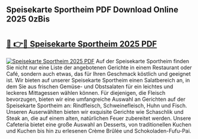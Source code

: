 ## Speisekarte Sportheim PDF Download Online 2025 0zBis

# <h2><a href="http://gc8g08.nevu.top/?p=Speisekarte+Sportheim">🔗 👉🔴 Speisekarte Sportheim 2025 PDF</a></h2>

[![Speisekarte Sportheim 2025 PDF](https://i.imgur.com/dBaPXMq.png)](http://gc8g08.nevu.top/?p=Speisekarte+Sportheim)
Auf der Speisekarte Sportheim finden Sie nicht nur eine Liste der angebotenen Gerichte in einem Restaurant oder Café, sondern auch etwas, das für Ihren Geschmack köstlich und geeignet ist. Wir bieten auf unserer Speisekarte Sportheim einen Salatbereich an, in dem Sie aus frischen Gemüse- und Obstsalaten für ein leichtes und leckeres Mittagessen wählen können. Für diejenigen, die Fleisch bevorzugen, bieten wir eine umfangreiche Auswahl an Gerichten auf der Speisekarte Sportheim an: Rindfleisch, Schweinefleisch, Huhn und Fisch. Unseren Auserwählten bieten wir exquisite Gerichte wie Schaschlik und Steak an, die auf einem alten, natürlichen Feuer zubereitet werden. Unsere Cafeteria bietet eine große Auswahl an Desserts, von traditionellen Kuchen und Kuchen bis hin zu erlesenen Crème Brûlée und Schokoladen-Fufu-Pai.
